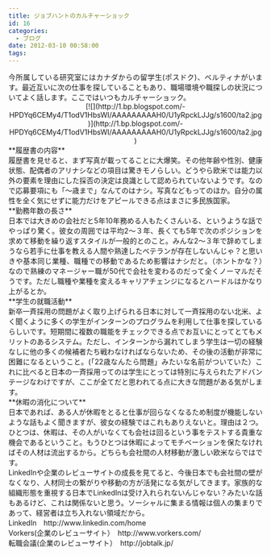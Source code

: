 ```yaml
---
title: ジョブハントのカルチャーショック
id: 16
categories:
  - ブログ
date: 2012-03-10 00:58:00
tags:
---
```


<div style="text-align: justify;">今所属している研究室にはカナダからの留学生(ポスドク)、ベルティナがいます。最近互いに次の仕事を探していることもあり、職場環境や職探しの状況についてよく話します。ここではいつもカルチャーショック。</div>
<div class="separator" style="clear: both; text-align: center;">[![](http://1.bp.blogspot.com/-HPDYq6CEMy4/T1odV1HbsWI/AAAAAAAAAH0/U1yRpckLJJg/s1600/ta2.jpg)](http://1.bp.blogspot.com/-HPDYq6CEMy4/T1odV1HbsWI/AAAAAAAAAH0/U1yRpckLJJg/s1600/ta2.jpg)</div>
<div class="separator" style="clear: both; text-align: center;">
</div>
**履歴書の内容**
<div style="text-align: justify;">履歴書を見せると、まず写真が載ってることに大爆笑。その他年齢や性別、健康状態、配偶者のアリナシなどの項目は驚きモノらしい。どうやら欧米では能力以外の要素を理由にした採否の決定は良識として認められていないようです。なので応募要項にも「〜歳まで」なんてのはナシ。写真などもってのほか。自分の属性を全く気にせずに能力だけをアピールできる点はまさに多民族国家。</div>
**勤務年数の長さ**
<div style="text-align: justify;">日本では大きめの会社だと5年10年務める人もたくさんいる、というような話でやっぱり驚く。彼女の周囲では平均2〜３年、長くても5年で次のポジションを求めて移動を繰り返すスタイルが一般的とのこと。みんな2〜３年で辞めてしまうなら若手に仕事を教える人間や熟達したベテランが存在しないんじゃ？と思いきや基本同じ業種、職種での移動であるため影響はナシだと。（ホントかな？）　なので熟練のマネージャー職が50代で会社を変わるのだって全くノーマルだそうです。ただし職種や業種を変えるキャリアチェンジになるとハードルはかなり上がるとか。</div>
**学生の就職活動**
<div style="text-align: justify;">新卒一斉採用の問題がよく取り上げられる日本に対して一斉採用のない北米、よく聞くように多くの学生がインターンのプログラムを利用して仕事を探しているらしいです。短期間に複数の職能をチェックできる点でお互いにとってとてもメリットのあるシステム。ただし、インターンから漏れてしまう学生は一切の経験なしに他の多くの候補者たち戦わなければならないため、その後の活動が非常に困難になるということ。(「22歳なんたら問題」みたいな名前がついていた）これに比べると日本の一斉採用ってのは学生にとっては特別に与えられたアドバンテージなわけですが、ここが全てだと思われてる点に大きな問題がある気がします。</div>
**休暇の消化について**
<div style="text-align: justify;">日本であれば、ある人が休暇をとると仕事が回らなくなるため制度が機能しないような話もよく聞きますが、彼女の経験ではこれもありえないと。理由は２つ。ひとつは、休暇は、その人がいなくても会社は回るという事をテストする貴重な機会であるということ。もうひとつは休暇によってモチベーションを保たなければその人材は流出するから。どちらも会社間の人材移動が激しい欧米ならではです。</div>

<div style="text-align: justify;">LinkedInや企業のレビューサイトの成長を見てると、今後日本でも会社間の壁がなくなり、人材同士の繋がりや移動の方が活発になる気がしてきます。家族的な組織形態を重視する日本でLinkedInは受け入れられないんじゃない？みたいな話もあるけど、これは関係ないと思う。ソーシャルに集まる情報は個人の集まりであって、経営者は立ち入れない領域だから。</div><div style="text-align: justify;">
LinkedIn　http://www.linkedin.com/home</div><div style="text-align: justify;">Vorkers(企業のレビューサイト）　http://www.vorkers.com/</div>転職会議(企業のレビューサイト）　http://jobtalk.jp/